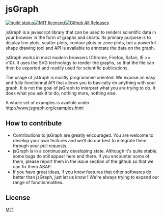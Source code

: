 # jsGraph

  [![build status][travis-image]][travis-url][![MIT licensed](https://img.shields.io/badge/license-MIT-blue.svg)](https://raw.githubusercontent.com/hyperium/hyper/master/LICENSE)[![Github All Releases](https://img.shields.io/github/downloads/atom/atom/total.svg?maxAge=2592000)]()


jsGraph is a javascript library that can be used to renders scientific data in your browser in the form of graphs and charts. Its primary purpose is to display line plots, scatter plots, contour plots or zone plots, but a powerful shape drawing tool and API is available to annotate the data on the graph.

jsGraph works in most modern browsers (Chrome, Firefox, Safari, IE >= v10). It uses the SVG technology to render the graphs, so that the file can then be exported and readily used for scientific publications.

The usage of jsGraph is mostly programmer-oriented. We expose an easy and fully functionnal API that allows you to basically do anything with your graph. It is not the goal of jsGraph to interpret what you are trying to do. It does what you ask it to do, nothing more, nothing else.

A whole set of examples is availble under http://www.jsgraph.org/examples.html

## How to contribute
- Contributions to jsGraph are greatly encouraged. You are welcome to develop your own features and we'll do our best to integrate them through your pull requests.
- jsGraph is in a continuously developing state. Although it's quite stable, some bugs do still appear here and there. If you encounter some of them, please report them in the issue section of the github so that we can fix them ASAP.
- If you have great ideas, if you know features that other softwares do better than jsGraph, just let us know ! We're always trying to expand our range of functionnalities.


## License

  [MIT](./LICENSE)
  

[travis-image]: https://img.shields.io/travis/NPellet/jsGraph/master.svg?style=flat-square
[travis-url]: https://travis-ci.org/NPellet/jsGraph
